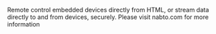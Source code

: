 Remote control embedded devices directly from HTML, or stream data directly to and from devices, securely. Please visit nabto.com for more information